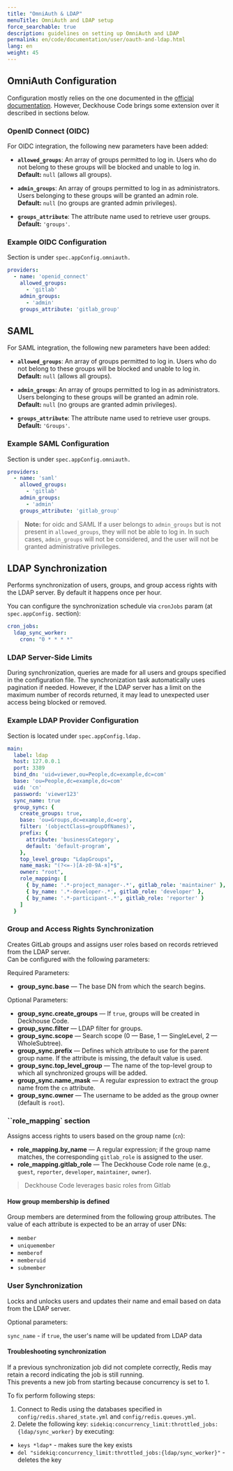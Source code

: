 ```yaml
---
title: "OmniAuth & LDAP"
menuTitle: OmniAuth and LDAP setup
force_searchable: true
description: guidelines on setting up OmniAuth and LDAP
permalink: en/code/documentation/user/oauth-and-ldap.html
lang: en
weight: 45
---
```


## OmniAuth Configuration

Configuration mostly relies on the one documented in the [official documentation](https://docs.gitlab.com/integration/omniauth/). However, Deckhouse Code brings some extension over it described in sections below.

### OpenID Connect (OIDC)

For OIDC integration, the following new parameters have been added:

- **`allowed_groups`**: An array of groups permitted to log in. Users who do not belong to these groups will be blocked and unable to log in.  
  **Default:** `null` (allows all groups).

- **`admin_groups`**: An array of groups permitted to log in as administrators. Users belonging to these groups will be granted an admin role.  
  **Default:** `null` (no groups are granted admin privileges).

- **`groups_attribute`**: The attribute name used to retrieve user groups.  
  **Default:** `'groups'`.

### Example OIDC Configuration

Section is under `spec.appConfig.omniauth.`

```yaml
providers:
  - name: 'openid_connect'
    allowed_groups:
      - 'gitlab'
    admin_groups:
      - 'admin'
    groups_attribute: 'gitlab_group'
```

## SAML

For SAML integration, the following new parameters have been added:

- **`allowed_groups`**: An array of groups permitted to log in. Users who do not belong to these groups will be blocked and unable to log in.  
  **Default:** `null` (allows all groups).

- **`admin_groups`**: An array of groups permitted to log in as administrators. Users belonging to these groups will be granted an admin role.  
  **Default:** `null` (no groups are granted admin privileges).

- **`groups_attribute`**: The attribute name used to retrieve user groups.  
  **Default:** `'Groups'`.

### Example SAML Configuration

Section is under `spec.appConfig.omniauth.`

```yaml
providers:
  - name: 'saml'
    allowed_groups:
      - 'gitlab'
    admin_groups:
      - 'admin'
    groups_attribute: 'gitlab_group'
```

> **Note:** for oidc and SAML If a user belongs to `admin_groups` but is not present in `allowed_groups`, they will not be able to log in. In such cases, `admin_groups` will not be considered, and the user will not be granted administrative privileges.

## LDAP Synchronization

Performs synchronization of users, groups, and group access rights with the LDAP server. By default it happens once per hour.

You can configure the synchronization schedule via `cronJobs` param (at `spec.appConfig.` section):

```yaml
cron_jobs:
  ldap_sync_worker:
    cron: "0 * * * *"
```

### LDAP Server-Side Limits

During synchronization, queries are made for all users and groups specified in the configuration file.
The synchronization task automatically uses pagination if needed.
However, if the LDAP server has a limit on the maximum number of records returned, it may lead to unexpected user access being blocked or removed.

### Example LDAP Provider Configuration

Section is located under `spec.appConfig.ldap.`

```yaml
main:
  label: ldap
  host: 127.0.0.1
  port: 3389
  bind_dn: 'uid=viewer,ou=People,dc=example,dc=com'
  base: 'ou=People,dc=example,dc=com'
  uid: 'cn'
  password: 'viewer123'
  sync_name: true
  group_sync: {
    create_groups: true,
    base: 'ou=Groups,dc=example,dc=org',
    filter: '(objectClass=groupOfNames)',
    prefix: {
      attribute: 'businessCategory',
      default: 'default-program',
    },
    top_level_group: "LdapGroups",
    name_mask: "(?<=-)[A-z0-9А-я]*$",
    owner: "root",
    role_mapping: [
      { by_name: '.*-project_manager-.*', gitlab_role: 'maintainer' },
      { by_name: '.*-developer-.*', gitlab_role: 'developer' },
      { by_name: '.*-participant-.*', gitlab_role: 'reporter' }
    ]
  }
```

### Group and Access Rights Synchronization

Creates GitLab groups and assigns user roles based on records retrieved from the LDAP server.  
Can be configured with the following parameters:

Required Parameters:

- **group_sync.base** — The base DN from which the search begins.

Optional Parameters:

- **group_sync.create_groups** — If `true`, groups will be created in Deckhouse Code.
- **group_sync.filter** — LDAP filter for groups.
- **group_sync.scope** — Search scope (0 — Base, 1 — SingleLevel, 2 — WholeSubtree).
- **group_sync.prefix** — Defines which attribute to use for the parent group name. If the attribute is missing, the default value is used.
- **group_sync.top_level_group** — The name of the top-level group to which all synchronized groups will be added.
- **group_sync.name_mask** — A regular expression to extract the group name from the `cn` attribute.
- **group_sync.owner** — The username to be added as the group owner (default is `root`).

### ``role_mapping` section

Assigns access rights to users based on the group name (`cn`):

- **role_mapping.by_name** — A regular expression; if the group name matches, the corresponding `gitlab_role` is assigned to the user.
- **role_mapping.gitlab_role** — The Deckhouse Code role name (e.g., `guest`, `reporter`, `developer`, `maintainer`, `owner`).

> Deckhouse Code leverages basic roles from Gitlab

#### How group membership is defined

Group members are determined from the following group attributes. The value of each attribute is expected to be an array of user DNs:

- `member`
- `uniquemember`
- `memberof`
- `memberuid`
- `submember`

### User Synchronization

Locks and unlocks users and updates their name and email based on data from the LDAP server.

Optional parameters:

`sync_name` - if `true`, the user's name will be updated from LDAP data

#### Troubleshooting synchronization

If a previous synchronization job did not complete correctly, Redis may retain a record indicating the job is still running.  
This prevents a new job from starting because concurrency is set to 1.

To fix perform following steps:

1. Connect to Redis using the databases specified in `config/redis.shared_state.yml` and `config/redis.queues.yml`.
2. Delete the following key:  `sidekiq:concurrency_limit:throttled_jobs:{ldap/sync_worker}` by executing:
- `keys *ldap*` - makes sure the key exists
- `del "sidekiq:concurrency_limit:throttled_jobs:{ldap/sync_worker}"` - deletes the key
